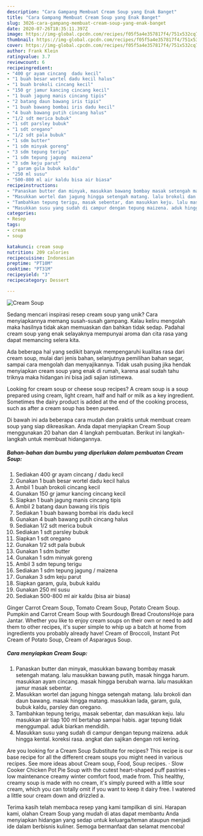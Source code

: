 ```yaml
---
description: "Cara Gampang Membuat Cream Soup yang Enak Banget"
title: "Cara Gampang Membuat Cream Soup yang Enak Banget"
slug: 3026-cara-gampang-membuat-cream-soup-yang-enak-banget
date: 2020-07-26T18:35:11.397Z
image: https://img-global.cpcdn.com/recipes/f05f5a4e357817f4/751x532cq70/cream-soup-foto-resep-utama.jpg
thumbnail: https://img-global.cpcdn.com/recipes/f05f5a4e357817f4/751x532cq70/cream-soup-foto-resep-utama.jpg
cover: https://img-global.cpcdn.com/recipes/f05f5a4e357817f4/751x532cq70/cream-soup-foto-resep-utama.jpg
author: Frank Klein
ratingvalue: 3.7
reviewcount: 6
recipeingredient:
- "400 gr ayam cincang  dadu kecil"
- "1 buah besar wortel dadu kecil halus"
- "1 buah brokoli cincang kecil"
- "150 gr jamur kancing cincang kecil"
- "1 buah jagung manis cincang tipis"
- "2 batang daun bawang iris tipis"
- "1 buah bawang bombai iris dadu kecil"
- "4 buah bawang putih cincang halus"
- "1/2 sdt merica bubuk"
- "1 sdt parsley bubuk"
- "1 sdt oregano"
- "1/2 sdt pala bubuk"
- "1 sdm butter"
- "1 sdm minyak goreng"
- "3 sdm tepung terigu"
- "1 sdm tepung jagung  maizena"
- "3 sdm keju parut"
- " garam gula bubuk kaldu"
- "250 ml susu"
- "500-800 ml air kaldu bisa air biasa"
recipeinstructions:
- "Panaskan butter dan minyak, masukkan bawang bombay masak setengah matang. lalu masukkan bawang putih, masak hingga harum. masukkan ayam cincang. masak hingga berubah warna. lalu masukkan jamur masak sebentar."
- "Masukkan wortel dan jagung hingga setengah matang. lalu brokoli dan daun bawang. masak hingga matang. masukkan lada, garam, gula, bubuk kaldu, parsley dan oregano."
- "Tambahkan tepung terigu, masak sebentar, dan masukkan keju. lalu masukkan air tiap 100 ml bertahap sampai habis. agar tepung tidak menggumpal. aduk biarkan mendidih."
- "Masukkan susu yang sudah di campur dengan tepung maizena. aduk hingga kental. koreksi rasa. angkat dan sajikan dengan roti kering."
categories:
- Resep
tags:
- cream
- soup

katakunci: cream soup 
nutrition: 209 calories
recipecuisine: Indonesian
preptime: "PT10M"
cooktime: "PT31M"
recipeyield: "3"
recipecategory: Dessert

---
```



![Cream Soup](https://img-global.cpcdn.com/recipes/f05f5a4e357817f4/751x532cq70/cream-soup-foto-resep-utama.jpg)

Sedang mencari inspirasi resep cream soup yang unik? Cara menyiapkannya memang susah-susah gampang. Kalau keliru mengolah maka hasilnya tidak akan memuaskan dan bahkan tidak sedap. Padahal cream soup yang enak selayaknya mempunyai aroma dan cita rasa yang dapat memancing selera kita.

Ada beberapa hal yang sedikit banyak mempengaruhi kualitas rasa dari cream soup, mulai dari jenis bahan, selanjutnya pemilihan bahan segar, sampai cara mengolah dan menyajikannya. Tidak usah pusing jika hendak menyiapkan cream soup yang enak di rumah, karena asal sudah tahu triknya maka hidangan ini bisa jadi sajian istimewa.

Looking for cream soup or cheese soup recipes? A cream soup is a soup prepared using cream, light cream, half and half or milk as a key ingredient. Sometimes the dairy product is added at the end of the cooking process, such as after a cream soup has been pureed.


Di bawah ini ada beberapa cara mudah dan praktis untuk membuat cream soup yang siap dikreasikan. Anda dapat menyiapkan Cream Soup menggunakan 20 bahan dan 4 langkah pembuatan. Berikut ini langkah-langkah untuk membuat hidangannya.

<!--inarticleads1-->

##### Bahan-bahan dan bumbu yang diperlukan dalam pembuatan Cream Soup:

1. Sediakan 400 gr ayam cincang / dadu kecil
1. Gunakan 1 buah besar wortel dadu kecil halus
1. Ambil 1 buah brokoli cincang kecil
1. Gunakan 150 gr jamur kancing cincang kecil
1. Siapkan 1 buah jagung manis cincang tipis
1. Ambil 2 batang daun bawang iris tipis
1. Sediakan 1 buah bawang bombai iris dadu kecil
1. Gunakan 4 buah bawang putih cincang halus
1. Sediakan 1/2 sdt merica bubuk
1. Sediakan 1 sdt parsley bubuk
1. Siapkan 1 sdt oregano
1. Gunakan 1/2 sdt pala bubuk
1. Gunakan 1 sdm butter
1. Gunakan 1 sdm minyak goreng
1. Ambil 3 sdm tepung terigu
1. Sediakan 1 sdm tepung jagung / maizena
1. Gunakan 3 sdm keju parut
1. Siapkan  garam, gula, bubuk kaldu
1. Gunakan 250 ml susu
1. Sediakan 500-800 ml air kaldu (bisa air biasa)


Ginger Carrot Cream Soup, Tomato Cream Soup, Potato Cream Soup. Pumpkin and Carrot Cream Soup with Sourdough Bread CroutonsHoje para Jantar. Whether you like to enjoy cream soups on their own or need to add them to other recipes, it&#39;s super simple to whip up a batch at home from ingredients you probably already have! Cream of Broccoli, Instant Pot Cream of Potato Soup, Cream of Asparagus Soup. 

<!--inarticleads2-->

##### Cara menyiapkan Cream Soup:

1. Panaskan butter dan minyak, masukkan bawang bombay masak setengah matang. lalu masukkan bawang putih, masak hingga harum. masukkan ayam cincang. masak hingga berubah warna. lalu masukkan jamur masak sebentar.
1. Masukkan wortel dan jagung hingga setengah matang. lalu brokoli dan daun bawang. masak hingga matang. masukkan lada, garam, gula, bubuk kaldu, parsley dan oregano.
1. Tambahkan tepung terigu, masak sebentar, dan masukkan keju. lalu masukkan air tiap 100 ml bertahap sampai habis. agar tepung tidak menggumpal. aduk biarkan mendidih.
1. Masukkan susu yang sudah di campur dengan tepung maizena. aduk hingga kental. koreksi rasa. angkat dan sajikan dengan roti kering.


Are you looking for a Cream Soup Substitute for recipes? This recipe is our base recipe for all the different cream soups you might need in various recipes. See more ideas about Cream soup, Food, Soup recipes. · Slow Cooker Chicken Pot Pie Soup with the cutest heart-shaped puff pastries - low maintenance creamy winter comfort food, made from. This healthy, creamy soup is made with no cream, it&#39;s simply pureed with a little sour cream, which you can totally omit if you want to keep it dairy free. I watered a little sour cream down and drizzled a. 

Terima kasih telah membaca resep yang kami tampilkan di sini. Harapan kami, olahan Cream Soup yang mudah di atas dapat membantu Anda menyiapkan hidangan yang sedap untuk keluarga/teman ataupun menjadi ide dalam berbisnis kuliner. Semoga bermanfaat dan selamat mencoba!
